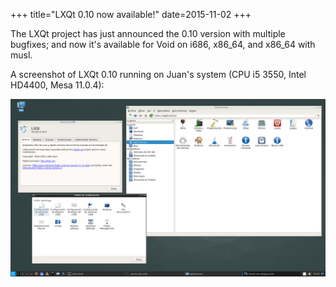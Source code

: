 +++
title="LXQt 0.10 now available!"
date=2015-11-02
+++

The LXQt project has just announced the 0.10 version with multiple bugfixes; and now it's
available for Void on i686, x86\_64, and x86\_64 with musl.

A screenshot of LXQt 0.10 running on Juan's system (CPU i5 3550, Intel HD4400, Mesa 11.0.4):

[![lxqt-0.10](lxqt-0.10.png "lxqt-0.10")](lxqt-0.10.png)
